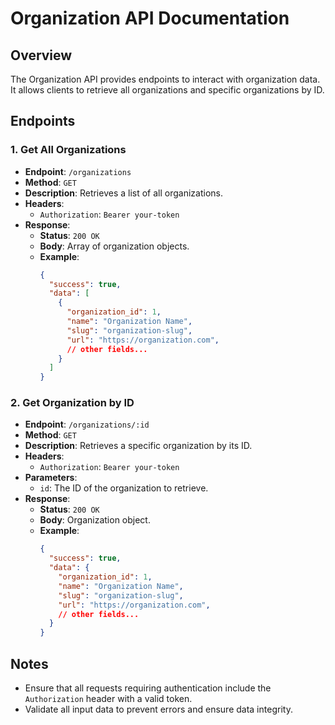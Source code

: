 # Organization API Documentation

## Overview

The Organization API provides endpoints to interact with organization data. It allows clients to retrieve all organizations and specific organizations by ID.

## Endpoints

### 1. Get All Organizations

- **Endpoint**: `/organizations`
- **Method**: `GET`
- **Description**: Retrieves a list of all organizations.
- **Headers**:
  - `Authorization`: `Bearer your-token`
- **Response**:
  - **Status**: `200 OK`
  - **Body**: Array of organization objects.
  - **Example**:
    ```json
    {
      "success": true,
      "data": [
        {
          "organization_id": 1,
          "name": "Organization Name",
          "slug": "organization-slug",
          "url": "https://organization.com",
          // other fields...
        }
      ]
    }
    ```

### 2. Get Organization by ID

- **Endpoint**: `/organizations/:id`
- **Method**: `GET`
- **Description**: Retrieves a specific organization by its ID.
- **Headers**:
  - `Authorization`: `Bearer your-token`
- **Parameters**:
  - `id`: The ID of the organization to retrieve.
- **Response**:
  - **Status**: `200 OK`
  - **Body**: Organization object.
  - **Example**:
    ```json
    {
      "success": true,
      "data": {
        "organization_id": 1,
        "name": "Organization Name",
        "slug": "organization-slug",
        "url": "https://organization.com",
        // other fields...
      }
    }
    ```

## Notes

- Ensure that all requests requiring authentication include the `Authorization` header with a valid token.
- Validate all input data to prevent errors and ensure data integrity. 